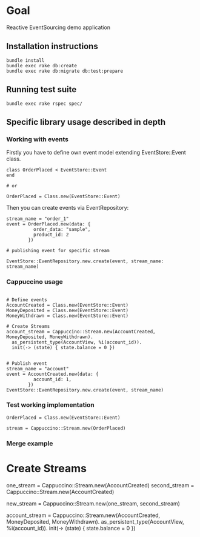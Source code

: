 # Goal

Reactive EventSourcing demo application

## Installation instructions

```
bundle install
bundle exec rake db:create
bundle exec rake db:migrate db:test:prepare
```

## Running test suite

```
bundle exec rake rspec spec/
```

## Specific library usage described in depth

### Working with events

Firstly you have to define own event model extending EventStore::Event class.

```
class OrderPlaced < EventStore::Event
end

# or

OrderPlaced = Class.new(EventStore::Event)
```

Then you can create events via EventRepository:

```
stream_name = "order_1"
event = OrderPlaced.new(data: {
          order_data: "sample",
          product_id: 2
        })

# publishing event for specific stream

EventStore::EventRepository.new.create(event, stream_name: stream_name)
```

### Cappuccino usage

```

# Define events
AccountCreated = Class.new(EventStore::Event)
MoneyDeposited = Class.new(EventStore::Event)
MoneyWithdrawn = Class.new(EventStore::Event)

# Create Streams
account_stream = Cappuccino::Stream.new(AccountCreated, MoneyDeposited, MoneyWithdrawn).
  as_persistent_type(AccountView, %i(account_id)).
  init(-> (state) { state.balance = 0 })


# Publish event
stream_name = "account"
event = AccountCreated.new(data: {
          account_id: 1,
        })
EventStore::EventRepository.new.create(event, stream_name)

```

### Test working implementation

```
OrderPlaced = Class.new(EventStore::Event)

stream = Cappuccino::Stream.new(OrderPlaced)

```

### Merge example

# Create Streams
one_stream = Cappuccino::Stream.new(AccountCreated)
second_stream = Cappuccino::Stream.new(AccountCreated)

new_stream = Cappuccino::Stream.new(one_stream, second_stream)

account_stream = Cappuccino::Stream.new(AccountCreated, MoneyDeposited, MoneyWithdrawn).
  as_persistent_type(AccountView, %i(account_id)).
  init(-> (state) { state.balance = 0 })
